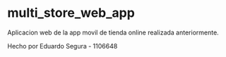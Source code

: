 # multi_store_web_app

Aplicacion web de la app movil de tienda online realizada anteriormente.

Hecho por Eduardo Segura - 1106648
